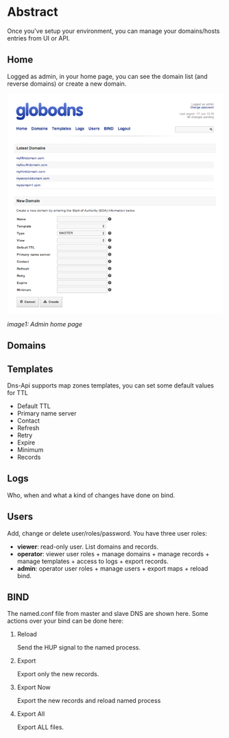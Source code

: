 # Abstract

Once you've setup your environment, you can manage your domains/hosts entries from UI or API.

## Home

Logged as admin, in your home page, you can see the domain list (and reverse domains) or create a new domain.

![Home](img/admin-home.png "Home")

*image1: Admin home page*

## Domains



## Templates

Dns-Api supports map zones templates, you can set some default values for TTL

* Default TTL
* Primary name server
* Contact
* Refresh
* Retry
* Expire
* Minimum
* Records

## Logs

Who, when and what a kind of changes have done on bind.

## Users

Add, change or delete user/roles/password. You have three user roles:

* **viewer**: read-only user. List domains and records.
* **operator**: viewer user roles + manage domains + manage records + manage templates + access to logs + export records.
* **admin**: operator user roles + manage users + export maps + reload bind.


## BIND

The named.conf file from master and slave DNS are shown here. Some actions over your bind can be done here:

1. Reload

   Send the HUP signal to the named process.

2. Export

    Export only the new records.

3. Export Now

    Export the new records and reload named process

4. Export All

    Export ALL files.